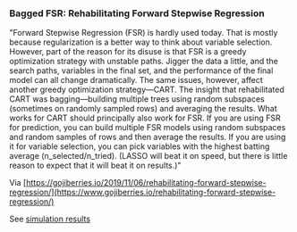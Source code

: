 ### Bagged FSR: Rehabilitating Forward Stepwise Regression

"Forward Stepwise Regression (FSR) is hardly used today. That is mostly because regularization is a better way to think about variable selection. However, part of the reason for its disuse is that FSR is a greedy optimization strategy with unstable paths. Jigger the data a little, and the search paths, variables in the final set, and the performance of the final model can all change dramatically. The same issues, however, affect another greedy optimization strategy—CART. The insight that rehabilitated CART was bagging—building multiple trees using random subspaces (sometimes on randomly sampled rows) and averaging the results. What works for CART should principally also work for FSR. If you are using FSR for prediction, you can build multiple FSR models using random subspaces and random samples of rows and then average the results. If you are using it for variable selection, you can pick variables with the highest batting average (n_selected/n_tried). (LASSO will beat it on speed, but there is little reason to expect that it will beat it on results.)"

Via [https://gojiberries.io/2019/11/06/rehabilitating-forward-stepwise-regression/](https://www.gojiberries.io/rehabilitating-forward-stepwise-regression/)


See [simulation results](https://htmlpreview.github.io/?https://github.com/soodoku/bagged_fsr/blob/main/bagged_fsr.html)
